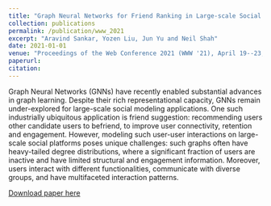 ```yaml
---
title: "Graph Neural Networks for Friend Ranking in Large-scale Social Platforms."
collection: publications
permalink: /publication/www_2021
excerpt: "Aravind Sankar, Yozen Liu, Jun Yu and Neil Shah"
date: 2021-01-01
venue: "Proceedings of the Web Conference 2021 (WWW '21), April 19--23, 2021, Ljubljana, Slovenia}"
paperurl:
citation:
---
```

Graph Neural Networks (GNNs) have recently enabled substantial advances in graph learning.
Despite their rich representational capacity, GNNs remain under-explored for large-scale social modeling applications.  One such industrially ubiquitous application is friend suggestion: recommending users other candidate users to befriend, to improve user connectivity, retention and engagement. However, modeling such user-user interactions on large-scale social platforms poses unique challenges: such graphs often have heavy-tailed degree distributions, where a significant fraction of users are inactive and have limited structural and engagement information. Moreover, users interact with different functionalities, communicate with diverse groups, and have multifaceted interaction patterns.

[Download paper here](https://github.com/zariable/zariable.github.io/blob/master/files/www_2021.pdf)
